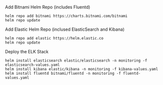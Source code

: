 Add Bitnami Helm Repo (includes Fluentd)
```
helm repo add bitnami https://charts.bitnami.com/bitnami
helm repo update
```

Add Elastic Helm Repo (inclused ElasticSearch and Kibana)
```
helm repo add elastic https://helm.elastic.co
helm repo update
```

Deploy the ELK Stack
```
helm install elasticsearch elastic/elasticsearch -n monitoring -f elasticsearch-values.yaml
helm install kibana elastic/kibana -n monitoring -f kibana-values.yaml
helm install fluentd bitnami/fluentd -n monitoring -f fluentd-values.yaml
```